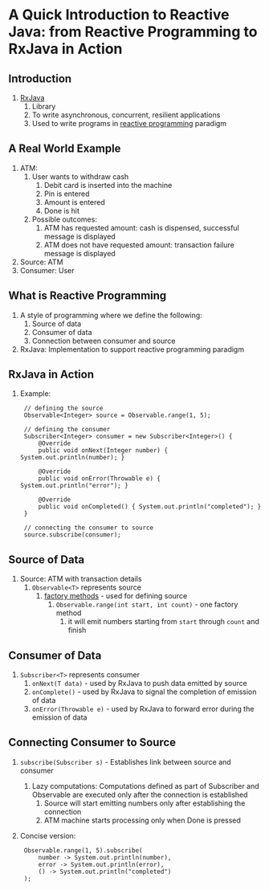 # A Quick Introduction to Reactive Java: from Reactive Programming to RxJava in Action #
## Introduction ##
1. [RxJava](https://github.com/ReactiveX/RxJava)
	1. Library
	2. To write asynchronous, concurrent, resilient applications
	3. Used to write programs in [reactive programming](https://en.wikipedia.org/wiki/Reactive_programming) paradigm

## A Real World Example ##
1. ATM:
	1. User wants to withdraw cash
		1. Debit card is inserted into the machine
		2. Pin is entered
		3. Amount is entered
		4. Done is hit
	2. Possible outcomes:
		1. ATM has requested amount: cash is dispensed, successful message is displayed
		2. ATM does not have requested amount: transaction failure message is displayed
2. Source: ATM
3. Consumer: User

## What is Reactive Programming ##
1. A style of programming where we define the following:
	1. Source of data
	2. Consumer of data
	3. Connection between consumer and source
2. RxJava: Implementation to support reactive programming paradigm

## RxJava in Action ##
1. Example:

		// defining the source
		Observable<Integer> source = Observable.range(1, 5);

		// defining the consumer
		Subscriber<Integer> consumer = new Subscriber<Integer>() {
			@Override
			public void onNext(Integer number) { System.out.println(number); }
			
			@Override
			public void onError(Throwable e) { System.out.println("error"); }
			
			@Override
			public void onCompleted() { System.out.println("completed"); }
		}

		// connecting the consumer to source
		source.subscribe(consumer);

## Source of Data ##
1. Source: ATM with transaction details
	1. `Observable<T>` represents source
		1. [factory methods](https://github.com/ReactiveX/RxJava/wiki/Creating-Observables) - used for defining source
			1. `Observable.range(int start, int count)` - one factory method
				1. it will emit numbers starting from `start` through `count` and finish

## Consumer of Data ##
1. `Subscriber<T>` represents consumer
	1. `onNext(T data)` - used by RxJava to push data emitted by source
	2. `onComplete()` - used by RxJava to signal the completion of emission of data
	3. `onError(Throwable e)` - used by RxJava to forward error during the emission of data

## Connecting Consumer to Source ##
1. `subscribe(Subscriber s)` - Establishes link between source and consumer
	1. Lazy computations: Computations defined as part of Subscriber and Observable are executed only after the connection is established
		1. Source will start emitting numbers only after establishing the connection
		2. ATM machine starts processing only when Done is pressed
2. Concise version:

		Observable.range(1, 5).subscribe(
			number -> System.out.println(number),
			error -> System.out.println(error),
			() -> System.out.println("completed")
		);